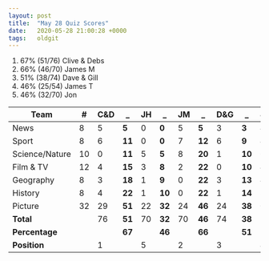 ```yaml
---
layout: post
title:  "May 28 Quiz Scores"
date:   2020-05-28 21:00:28 +0000
tags:   oldgit
---
```


1. 67% (51/76) Clive & Debs
2. 66% (46/70) James M
3. 51% (38/74) Dave & Gill
4. 46% (25/54) James T
5. 46% (32/70) Jon

Team           | #| C&D      | _ | JH      | _ | JM      | _ | D&G     | _ | JT      | _ |
---------------|--|----------|---|---------|---|---------|---|---------|---|---------|---|
News           | 8|  5  |  **5** |  0 |  **0** |  5 |  **5** |  3 |  **3** |  4 |  **4** |
Sport          | 8|  6  | **11** |  0 |  **0** |  7 | **12** |  6 |  **9** |  4 |  **8** |
Science/Nature |10|  0  | **11** |  5 |  **5** |  8 | **20** |  1 | **10** |  6 | **14** |
Film & TV      |12|  4  | **15** |  3 |  **8** |  2 | **22** |  0 | **10** |  4 | **18** |
Geography      | 8|  3  | **18** |  1 |  **9** |  0 | **22** |  3 | **13** |  4 | **22** |
History        | 8|  4  | **22** |  1 | **10** |  0 | **22** |  1 | **14** |  3 | **25** |
Picture        |32| 29  | **51** | 22 | **32** | 24 | **46** | 24 | **38** |  0 | **25** |
**Total**      |  | 76  | **51** | 70 | **32** | 70 | **46** | 74 | **38** | 54 | **25** |
**Percentage** |  |     | **67** |    | **46** |    | **66** |    | **51** |    | **46** |
**Position**   |  |  1  |        |  5 |        |  2 |        |  3 |        |  4 |        |

